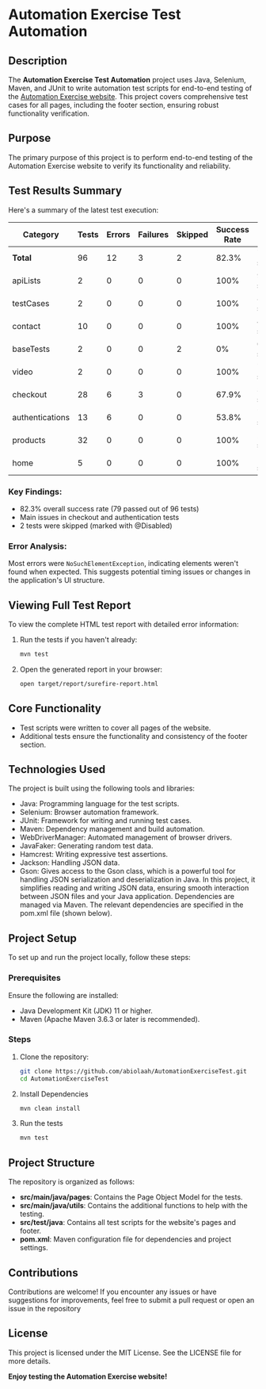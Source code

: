 # Automation Exercise Test Automation

## Description
The **Automation Exercise Test Automation** project uses Java, Selenium, Maven, and JUnit to write automation test scripts for end-to-end testing of the [Automation Exercise website](https://automationexercise.com/). This project covers comprehensive test cases for all pages, including the footer section, ensuring robust functionality verification.

## Purpose
The primary purpose of this project is to perform end-to-end testing of the Automation Exercise website to verify its functionality and reliability.

## Test Results Summary

Here's a summary of the latest test execution:

| Category         | Tests | Errors | Failures | Skipped | Success Rate | Time     |
|------------------|-------|--------|----------|---------|--------------|----------|
| **Total**        | 96    | 12     | 3        | 2       | 82.3%        | 766.0 s  |
| apiLists         | 2     | 0      | 0        | 0       | 100%         | 9.134 s  |
| testCases        | 2     | 0      | 0        | 0       | 100%         | 8.324 s  |
| contact          | 10    | 0      | 0        | 0       | 100%         | 47.98 s  |
| baseTests        | 2     | 0      | 0        | 2       | 0%           | 0.007 s  |
| video            | 2     | 0      | 0        | 0       | 100%         | 7.991 s  |
| checkout         | 28    | 6      | 3        | 0       | 67.9%        | 390.8 s  |
| authentications  | 13    | 6      | 0        | 0       | 53.8%        | 73.24 s  |
| products         | 32    | 0      | 0        | 0       | 100%         | 213.0 s  |
| home             | 5     | 0      | 0        | 0       | 100%         | 15.45 s  |

### Key Findings:
- 82.3% overall success rate (79 passed out of 96 tests)
- Main issues in checkout and authentication tests
- 2 tests were skipped (marked with @Disabled)

### Error Analysis:
Most errors were `NoSuchElementException`, indicating elements weren't found when expected. This suggests potential timing issues or changes in the application's UI structure.

## Viewing Full Test Report
To view the complete HTML test report with detailed error information:

1. Run the tests if you haven't already:
   ```bash
   mvn test
2. Open the generated report in your browser:
      ```bash
      open target/report/surefire-report.html

## Core Functionality
- Test scripts were written to cover all pages of the website. 
- Additional tests ensure the functionality and consistency of the footer section.

## Technologies Used
The project is built using the following tools and libraries:
- Java: Programming language for the test scripts. 
- Selenium: Browser automation framework. 
- JUnit: Framework for writing and running test cases. 
- Maven: Dependency management and build automation. 
- WebDriverManager: Automated management of browser drivers. 
- JavaFaker: Generating random test data. 
- Hamcrest: Writing expressive test assertions. 
- Jackson: Handling JSON data. 
- Gson: Gives access to the Gson class, which is a powerful tool for handling JSON serialization and deserialization in Java. In this project, it simplifies reading and writing JSON data, ensuring smooth interaction between JSON files and your Java application.
Dependencies are managed via Maven. The relevant dependencies are specified in the pom.xml file (shown below).

## Project Setup
To set up and run the project locally, follow these steps:

### Prerequisites
Ensure the following are installed:
- Java Development Kit (JDK) 11 or higher.
- Maven (Apache Maven 3.6.3 or later is recommended).

### Steps
1. Clone the repository:
   ```bash
   git clone https://github.com/abiolaah/AutomationExerciseTest.git
   cd AutomationExerciseTest
2. Install Dependencies
    ```bash
   mvn clean install
3. Run the tests
   ```bash
   mvn test

## Project Structure
The repository is organized as follows:
- **src/main/java/pages**: Contains the Page Object Model for the tests.
- **src/main/java/utils**: Contains the additional functions to help with the testing.
- **src/test/java**: Contains all test scripts for the website's pages and footer.
- **pom.xml**: Maven configuration file for dependencies and project settings.

## Contributions
Contributions are welcome! If you encounter any issues or have suggestions for improvements, feel free to submit a pull request or open an issue in the repository

## License
This project is licensed under the MIT License. See the LICENSE file for more details.


**Enjoy testing the Automation Exercise website!**
